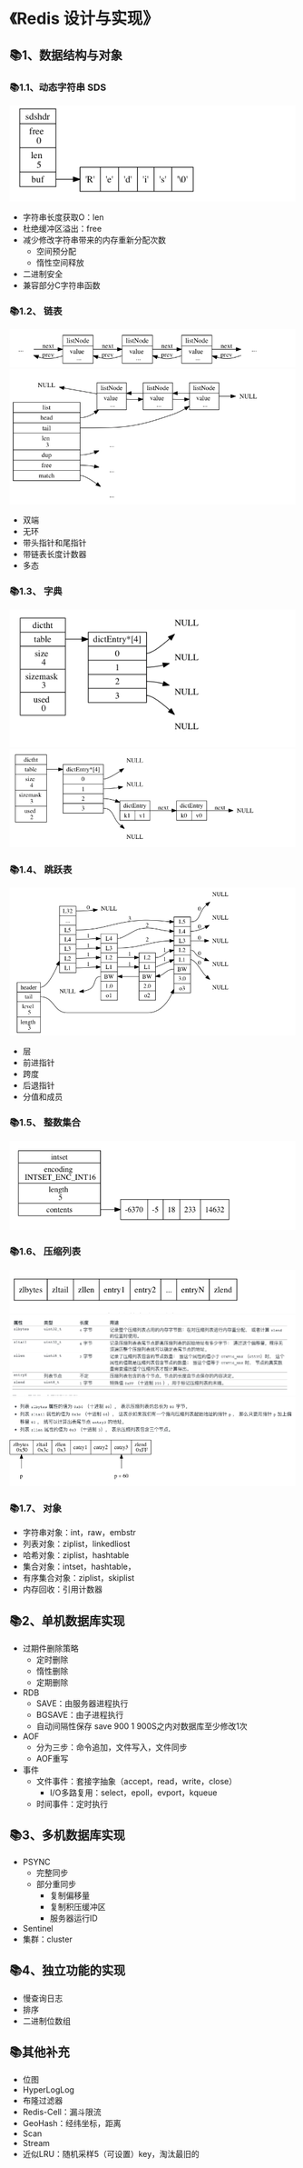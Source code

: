 #  《Redis 设计与实现》

## 📚1、数据结构与对象
### 📚1.1、动态字符串 SDS
![](./img.png)
- 字符串长度获取O：len
- 杜绝缓冲区溢出：free
- 减少修改字符串带来的内存重新分配次数
  - 空间预分配
  - 惰性空间释放
- 二进制安全
- 兼容部分C字符串函数
### 📚1.2、 链表
![img_1.png](img_1.png)
![img_9.png](img_9.png)
- 双端
- 无环
- 带头指针和尾指针
- 带链表长度计数器
- 多态
### 📚1.3、 字典
![img_2.png](img_2.png)
![img_3.png](img_3.png)
### 📚1.4、 跳跃表
![img_4.png](img_4.png)
- 层
- 前进指针
- 跨度
- 后退指针
- 分值和成员
### 📚1.5、 整数集合 
![img_5.png](img_5.png)
### 📚1.6、 压缩列表 
![img_6.png](img_6.png)
![img_7.png](img_7.png)
![img_8.png](img_8.png)


### 📚1.7、 对象 
- 字符串对象：int，raw，embstr
- 列表对象：ziplist，linkedliost
- 哈希对象：ziplist，hashtable
- 集合对象：intset，hashtable，
- 有序集合对象：ziplist，skiplist
- 内存回收：引用计数器


## 📚2、单机数据库实现
- 过期件删除策略
  - 定时删除
  - 惰性删除
  - 定期删除
- RDB
  - SAVE：由服务器进程执行
  - BGSAVE：由子进程执行
  - 自动间隔性保存 save 900 1  900S之内对数据库至少修改1次
- AOF
  - 分为三步：命令追加，文件写入，文件同步
  - AOF重写
- 事件
  - 文件事件：套接字抽象（accept，read，write，close）
    - I/O多路复用：select，epoll，evport，kqueue
  - 时间事件：定时执行

## 📚3、多机数据库实现
- PSYNC
  - 完整同步
  - 部分重同步
    - 复制偏移量
    - 复制积压缓冲区
    - 服务器运行ID
- Sentinel
- 集群：cluster

## 📚4、独立功能的实现
- 慢查询日志
- 排序
- 二进制位数组

## 📚其他补充

- 位图
- HyperLogLog
- 布隆过滤器
- Redis-Cell：漏斗限流
- GeoHash：经纬坐标，距离
- Scan
- Stream
- 近似LRU：随机采样5（可设置）key，淘汰最旧的
